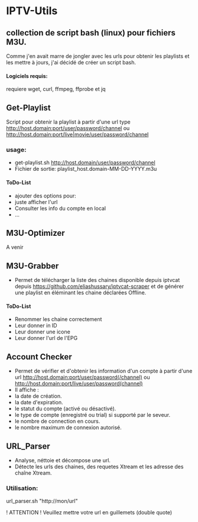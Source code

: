# IPTV-Utils
## collection de script bash (linux) pour fichiers M3U.
Comme j'en avait marre de jongler avec les urls pour obtenir les playlists et les mettre à jours, j'ai décidé de créer un script bash.

#### Logiciels requis:
requiere wget, curl, ffmpeg, ffprobe et jq

## Get-Playlist
Script pour obtenir la playlist à partir d'une url type http://host.domain:port/user/password/channel ou http://host.domain:port/live|movie/user/password/channel

### usage:
- get-playlist.sh http://host.domain/user/password/channel
- Fichier de sortie: playlist_host.domain-MM-DD-YYYY.m3u

#### ToDo-List
- ajouter des options pour:
- juste afficher l'url
- Consulter les info du compte en local
- ...

## M3U-Optimizer

A venir

## M3U-Grabber

- Permet de télécharger la liste des chaines disponible depuis iptvcat depuis https://github.com/eliashussary/iptvcat-scraper et de générer une playlist en éléminant les chaine déclarées Offline.

#### ToDo-List
- Renommer les chaine correctement
- Leur donner in ID
- Leur donner une icone
- Leur donner l'url de l'EPG

## Account Checker
- Permet de vérifier et d'obtenir les information d'un compte à partir d'une url http://host.domain:port/user/password(/channel) ou http://host.domain:port/live/user/password(channel)
- Il affiche :
- la date de création.
- la date d'expiration.
- le statut du compte (activé ou désactivé).
- le type de compte (enregistré ou trial) si supporté par le seveur.
- le nombre de connection en cours.
- le nombre maximum de connexion autorisé.

     

## URL_Parser

- Analyse, néttoie et décompose une url.
- Détecte les urls des chaines, des requetes Xtream et les adresse des chaîne Xtream.
### Utilisation:

url_parser.sh "http://mon/url"

! ATTENTION ! Veuillez mettre votre url en guillemets (double quote)
